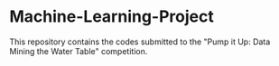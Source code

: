 # Machine-Learning-Project
This repository contains the codes submitted to the "Pump it Up: Data Mining the Water Table" competition.
